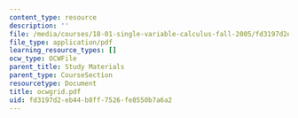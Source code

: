 ```yaml
---
content_type: resource
description: ''
file: /media/courses/18-01-single-variable-calculus-fall-2005/fd3197d2eb44b8ff7526fe8550b7a6a2_ocwgrid.pdf
file_type: application/pdf
learning_resource_types: []
ocw_type: OCWFile
parent_title: Study Materials
parent_type: CourseSection
resourcetype: Document
title: ocwgrid.pdf
uid: fd3197d2-eb44-b8ff-7526-fe8550b7a6a2
---
```

